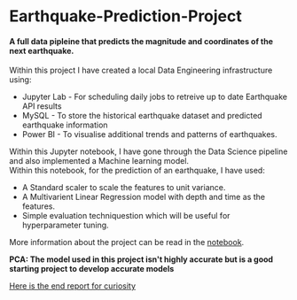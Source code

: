 # Earthquake-Prediction-Project

#### A full data pipleine that predicts the magnitude and coordinates of the next earthquake.

Within this project I have created a local Data Engineering infrastructure using:
* Jupyter Lab - For scheduling daily jobs to retreive up to date Earthquake API results
* MySQL - To store the historical earthquake dataset and predicted earthquake information
* Power BI - To visualise additional trends and patterns of earthquakes.

Within this Jupyter notebook, I have gone through the Data Science pipeline and also implemented a Machine learning model. <br> Within this notebook, for the prediction of an earthquake, I have used:
- A Standard scaler to scale the features to unit variance.
- A Multivarient Linear Regression model with depth and time as the features.
- Simple evaluation techniquestion which will be useful for hyperparameter tuning.

More information about the project can be read in the [notebook](Earthquake_Analysis.ipynb).

**PCA: The model used in this project isn't highly accurate but is a good starting project to develop accurate models**

[Here is the end report for curiosity](Earthquake_pbi.pdf)
